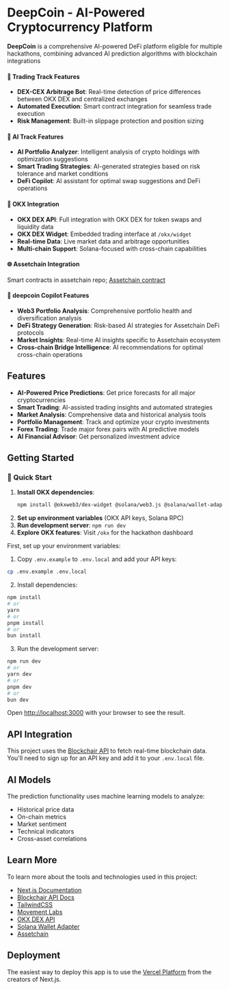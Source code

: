 # DeepCoin - AI-Powered Cryptocurrency Platform

**DeepCoin** is a comprehensive AI-powered DeFi platform eligible for multiple hackathons, combining advanced AI prediction algorithms with blockchain integrations

#### 🔄 Trading Track Features
- **DEX-CEX Arbitrage Bot**: Real-time detection of price differences between OKX DEX and centralized exchanges
- **Automated Execution**: Smart contract integration for seamless trade execution
- **Risk Management**: Built-in slippage protection and position sizing

#### 🤖 AI Track Features  
- **AI Portfolio Analyzer**: Intelligent analysis of crypto holdings with optimization suggestions 
- **Smart Trading Strategies**: AI-generated strategies based on risk tolerance and market conditions
- **DeFi Copilot**: AI assistant for optimal swap suggestions and DeFi operations

#### 🔗 OKX Integration
- **OKX DEX API**: Full integration with OKX DEX for token swaps and liquidity data
- **OKX DEX Widget**: Embedded trading interface at `/okx/widget`
- **Real-time Data**: Live market data and arbitrage opportunities
- **Multi-chain Support**: Solana-focused with cross-chain capabilities

#### 🌐 Assetchain Integration
Smart contracts in assetchain repo;
[Assetchain contract](https://github.com/Deepersensor/assetchaincontracts)


#### 🤖 deepcoin Copilot Features
- **Web3 Portfolio Analysis**: Comprehensive portfolio health and diversification analysis
- **DeFi Strategy Generation**: Risk-based AI strategies for Assetchain DeFi protocols
- **Market Insights**: Real-time AI insights specific to Assetchain ecosystem
- **Cross-chain Bridge Intelligence**: AI recommendations for optimal cross-chain operations

## Features

- **AI-Powered Price Predictions**: Get price forecasts for all major cryptocurrencies
- **Smart Trading**: AI-assisted trading insights and automated strategies
- **Market Analysis**: Comprehensive data and historical analysis tools
- **Portfolio Management**: Track and optimize your crypto investments
- **Forex Trading**: Trade major forex pairs with AI predictive models
- **AI Financial Advisor**: Get personalized investment advice

## Getting Started

### 🚀 Quick Start
1. **Install OKX dependencies**: 
   ```bash
   npm install @okxweb3/dex-widget @solana/web3.js @solana/wallet-adapter-react @solana/wallet-adapter-wallets @solana/wallet-adapter-react-ui
   ```
2. **Set up environment variables** (OKX API keys, Solana RPC)
3. **Run development server**: `npm run dev`
4. **Explore OKX features**: Visit `/okx` for the hackathon dashboard

First, set up your environment variables:

1. Copy `.env.example` to `.env.local` and add your API keys:

```bash
cp .env.example .env.local
```

2. Install dependencies:

```bash
npm install
# or
yarn 
# or
pnpm install
# or
bun install
```

3. Run the development server:

```bash
npm run dev
# or
yarn dev
# or
pnpm dev
# or
bun dev
```

Open [http://localhost:3000](http://localhost:3000) with your browser to see the result.

## API Integration

This project uses the [Blockchair API](https://blockchair.com/api) to fetch real-time blockchain data. You'll need to sign up for an API key and add it to your `.env.local` file.

## AI Models

The prediction functionality uses machine learning models to analyze:
- Historical price data
- On-chain metrics
- Market sentiment
- Technical indicators
- Cross-asset correlations

## Learn More

To learn more about the tools and technologies used in this project:

- [Next.js Documentation](https://nextjs.org/docs)
- [Blockchair API Docs](https://blockchair.com/api)
- [TailwindCSS](https://tailwindcss.com/docs)
- [Movement Labs](https://movementlabs.xyz/)
- [OKX DEX API](https://www.okx.com/docs-v5/en/)
- [Solana Wallet Adapter]()
- [Assetchain]()


## Deployment

The easiest way to deploy this app is to use the [Vercel Platform](https://vercel.com/new) from the creators of Next.js.
